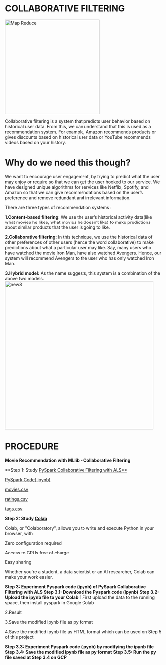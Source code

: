 # COLLABORATIVE FILTERING
<img width="304" alt="Map Reduce" src="https://miro.medium.com/max/1400/1*3ALliiz9hG79_2xopzgyrQ.png">

Collaborative filtering is a system that predicts user behavior based on historical user data. From this, we can understand that this is used as a recommendation system. For example, Amazon recommends products or gives discounts based on historical user data or YouTube recommends videos based on your history.

# Why do we need this though?
We want to encourage user engagement, by trying to predict what the user may enjoy or require so that we can get the user hooked to our service. We have designed unique algorithms for services like Netflix, Spotify, and Amazon so that we can give recommendations based on the user’s preference and remove redundant and irrelevant information.

There are three types of recommendation systems :

**1.Content-based filtering**: We use the user’s historical activity data(like what movies he likes, what movies he doesn’t like) to make predictions about similar products that the user is going to like.

**2.Collaborative filtering:** In this technique, we use the historical data of other preferences of other users (hence the word collaborative) to make predictions about what a particular user may like. Say, many users who have watched the movie Iron Man, have also watched Avengers. Hence, our system will recommend Avengers to the user who has only watched Iron Man.

**3.Hybrid model:** As the name suggests, this system is a combination of the above two models.
<img width="476" alt="new8" src="https://user-images.githubusercontent.com/109574120/202352175-ea1a9451-181a-4e53-95ed-53cdf9d3a47f.png">

# PROCEDURE

**Movie Recommendation with MLlib - Collaborative Filtering**

**Step 1: Study [PySpark Collaborative Filtering with ALS**](https://medium.com/@jonahflateman/building-a-recommender-system-in-pyspark-using-als-18e1dd9e38e6)

[PySpark Code(.ipynb)](https://github.com/fatemanagori/Cloud-Computing/blob/main/Machine%20Learning/Movie%20Recommendation%20System/fnn.py)

[movies.csv](https://github.com/fatemanagori/Cloud-Computing/blob/main/Machine%20Learning/Movie%20Recommendation%20System/movies.csv)

[ratings.csv](https://github.com/fatemanagori/Cloud-Computing/blob/main/Machine%20Learning/Movie%20Recommendation%20System/ratings.csv)

[tags.csv](https://github.com/fatemanagori/Cloud-Computing/blob/main/Machine%20Learning/Movie%20Recommendation%20System/tags.csv)

**Step 2: Study [Colab](https://hc.labnet.sfbu.edu/~henry/npu/classes/machine_learning/colab/slide/get_start.html)**

Colab, or "Colaboratory", allows you to write and execute Python in your browser, with

Zero configuration required

Access to GPUs free of charge

Easy sharing

Whether you're a student, a data scientist or an AI researcher, Colab can make your work easier.

**Step 3: Experiment Pyspark code (ipynb) of PySpark Collaborative Filtering with ALS**
**Step 3.1: Download the Pyspark code (ipynb)**
**Step 3.2: Upload the ipynb file to your Colab**
1.First upload the data to the running space, then install pyspark in Google Colab

2.Result

3.Save the modified ipynb file as py format

4.Save the modified ipynb file as HTML format which can be used on Step 5 of this project

**Step 3.3: Experiment Pyspark code (ipynb) by modifying the ipynb file**
**Step 3.4: Save the modified ipynb file as py format**
**Step 3.5: Run the py file saved at Step 3.4 on GCP**
